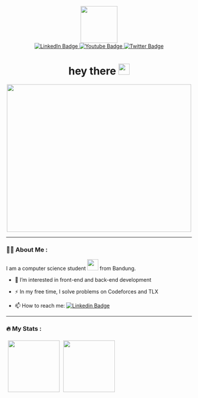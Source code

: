 <div id="header" align="center">
  <img src="https://media.giphy.com/media/v1.Y2lkPTc5MGI3NjExaGxnaTByZjhtNzAycnplZm80MHlrbDEyY3dpdmQ1eTJpOTNpM2dtaCZlcD12MV9pbnRlcm5hbF9naWZfYnlfaWQmY3Q9cw/EdB2g3VFDoKs57oe1w/giphy.gif" width="100"/> <br />
  <div id="badges">
    <a href="https://www.linkedin.com/in/adril-putra-merin-m-b11284249/">
      <img src="https://img.shields.io/badge/LinkedIn-blue?style=for-the-badge&logo=linkedin&logoColor=white" alt="LinkedIn Badge"/>
    </a>
    <a href="https://www.linkedin.com/in/adril-putra-merin-m-b11284249/">
      <img src="https://img.shields.io/badge/YouTube-red?style=for-the-badge&logo=youtube&logoColor=white" alt="Youtube Badge"/>
    </a>
    <a href="https://www.linkedin.com/in/adril-putra-merin-m-b11284249/">
      <img src="https://img.shields.io/badge/Twitter-blue?style=for-the-badge&logo=twitter&logoColor=white" alt="Twitter Badge"/>
    </a>
  </div>
  <h1>
    hey there
    <img src="https://media.giphy.com/media/hvRJCLFzcasrR4ia7z/giphy.gif" width="30px"/>
  </h1>
</div>

<div align="center">
  <img src="https://media.giphy.com/media/v1.Y2lkPTc5MGI3NjExd2QwY3dteXJ6ZXI4aXF1Z2V2N2c0eXh1aGp6MHRiNGR3ZG1rNGZzMyZlcD12MV9pbnRlcm5hbF9naWZfYnlfaWQmY3Q9Zw/QDjpIL6oNCVZ4qzGs7/giphy.gif" width="500" height="400"/>
</div>

---
### :woman_technologist: About Me :
I am a computer science student <img src="https://media.giphy.com/media/WUlplcMpOCEmTGBtBW/giphy.gif" width="30"> from Bandung.
- :telescope: I’m interested in front-end and back-end development

- :zap: In my free time, I solve problems on Codeforces and TLX

- :mailbox: How to reach me: [![Linkedin Badge](https://img.shields.io/badge/-profile-blue?style=flat&logo=Linkedin&logoColor=white)]([your-linkedin-url](https://www.linkedin.com/in/adril-putra-merin-m-b11284249/))

---
### :fire: My Stats :
  <div align="center" style="display: flex; flex-direction: column; gap: 1rem;">
    <div style="display: flex; flex-direction: row;">
        <img height="140px" style="padding: 5px;"
          src="https://github-readme-stats-sigma-five.vercel.app/api?username=ninoaddict&show_icons=true&theme=dark&include_all_commits=true&count_private=true" />
        <img height="140px" style="padding: 5px;"
          src="https://github-readme-stats-sigma-five.vercel.app/api/top-langs/?username=ninoaddict&theme=dark&hide_border=false&include_all_commits=true&count_private=true&layout=compact" />
      </div>
    </table>
  </div>
<!--
**ninoaddict/ninoaddict** is a ✨ _special_ ✨ repository because its `README.md` (this file) appears on your GitHub profile.

Here are some ideas to get you started:

- 🔭 I’m currently working on ...
- 🌱 I’m currently learning ...
- 👯 I’m looking to collaborate on ...
- 🤔 I’m looking for help with ...
- 💬 Ask me about ...
- 📫 How to reach me: ...
- 😄 Pronouns: ...
- ⚡ Fun fact: ...
-->
